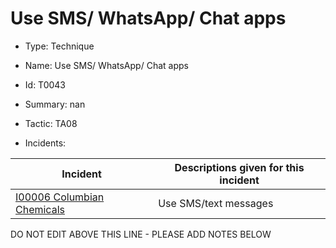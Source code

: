 # Use SMS/ WhatsApp/ Chat apps

* Type: Technique

* Name: Use SMS/ WhatsApp/ Chat apps

* Id: T0043

* Summary: nan

* Tactic: TA08

* Incidents:

| Incident | Descriptions given for this incident |
| -------- | -------------------- |
| [I00006 Columbian Chemicals](../incidents/I00006.md) | Use SMS/text messages |

DO NOT EDIT ABOVE THIS LINE - PLEASE ADD NOTES BELOW